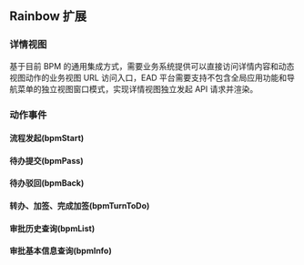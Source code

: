 ## Rainbow 扩展

### 详情视图

基于目前 BPM 的通用集成方式，需要业务系统提供可以直接访问详情内容和动态视图动作的业务视图 URL 访问入口，EAD 平台需要支持不包含全局应用功能和导航菜单的独立视图窗口模式，实现详情视图独立发起 API 请求并渲染。

### 动作事件

#### 流程发起(bpmStart)


#### 待办提交(bpmPass)

#### 待办驳回(bpmBack)

#### 转办、加签、完成加签(bpmTurnToDo)

#### 审批历史查询(bpmList)

#### 审批基本信息查询(bpmInfo)


